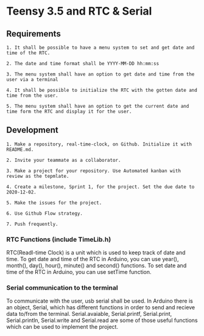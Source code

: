 # Teensy 3.5 and RTC & Serial

## Requirements

    1. It shall be possible to have a menu system to set and get date and time of the RTC.

    2. The date and time format shall be YYYY-MM-DD hh:mm:ss
    
    3. The menu system shall have an option to get date and time from the user via a terminal
    
    4. It shall be possible to initialize the RTC with the gotten date and time from the user.
    
    5. The menu system shall have an option to get the current date and time form the RTC and display it for the user.

## Development

    1. Make a repository, real-time-clock, on Github. Initialize it with README.md.
    
    2. Invite your teammate as a collaborator.
    
    3. Make a project for your repository. Use Automated kanban with review as the tepmlate.
    
    4. Create a milestone, Sprint 1, for the project. Set the due date to 2020-12-02.

    5. Make the issues for the project.

    6. Use Github Flow strategy.

    7. Push frequently.

### RTC Functions (include TimeLib.h)

RTC(Readl-time Clock) is a unit which is used to keep track of date and time.
To get date and time of the RTC in Arduino, you can use year(), month(), day(), hour(), minute() and second() functions.
To set date and time of the RTC in Arduino, you can use setTime function.

### Serial communication to the terminal

To communicate with the user, usb serial shall be used. In Arduino there is an object, Serial, which has different functions in order to send and recieve data to/from the terminal. Serial.avaiable, Serial.printf, Serial.print, Serial.println, Serial.write and Serial.read are some of those useful functions which can be used to implement the project.
